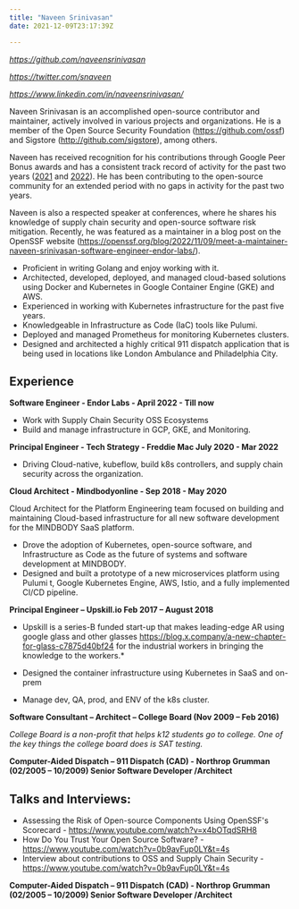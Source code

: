 ```yaml
---
title: "Naveen Srinivasan"
date: 2021-12-09T23:17:39Z

---
```



_https://github.com/naveensrinivasan_

_https://twitter.com/snaveen_ 

_https://www.linkedin.com/in/naveensrinivasan/_

Naveen Srinivasan is an accomplished open-source contributor and maintainer, actively involved in various projects and organizations. He is a member of the Open Source Security Foundation (https://github.com/ossf) and Sigstore (http://github.com/sigstore), among others.

Naveen has received recognition for his contributions through Google Peer Bonus awards and has a consistent track record of activity for the past two years ([2021](https://twitter.com/snaveen/status/1422921438764453897) and [2022](https://twitter.com/snaveen/status/1563194155333222400)). He has been contributing to the open-source community for an extended period with no gaps in activity for the past two years.

Naveen is also a respected speaker at conferences, where he shares his knowledge of supply chain security and open-source software risk mitigation. Recently, he was featured as a maintainer in a blog post on the OpenSSF website (https://openssf.org/blog/2022/11/09/meet-a-maintainer-naveen-srinivasan-software-engineer-endor-labs/).


* Proficient in writing Golang and enjoy working with it.
* Architected, developed, deployed, and managed cloud-based solutions using Docker and Kubernetes in Google Container Engine (GKE) and AWS.
* Experienced in working with Kubernetes infrastructure for the past five years.
* Knowledgeable in Infrastructure as Code (IaC) tools like Pulumi.
* Deployed and managed Prometheus for monitoring Kubernetes clusters.
* Designed and architected a highly critical 911 dispatch application that is being used in locations like London Ambulance and Philadelphia City.



Experience
----------
**Software Engineer - Endor Labs - April 2022 - Till now**
- Work with Supply Chain Security OSS Ecosystems
- Build and manage infrastructure in GCP, GKE, and Monitoring.

**Principal Engineer - Tech Strategy - Freddie Mac July 2020 - Mar 2022**

- Driving Cloud-native, kubeflow, build k8s controllers, and supply chain security across the organization. 


**Cloud Architect - Mindbodyonline - Sep 2018 - May 2020**

Cloud Architect for the Platform Engineering team focused on building and maintaining Cloud-based infrastructure for all new software development for the MINDBODY SaaS platform.

- Drove the adoption of Kubernetes, open-source software, and Infrastructure as Code as the future of systems and software development at MINDBODY.
- Designed and built a prototype of a new microservices platform using Pulumi t, Google Kubernetes Engine, AWS, Istio, and a fully implemented CI/CD pipeline.

**Principal Engineer – Upskill.io Feb 2017 – August 2018**

- Upskill is a series-B funded start-up that makes leading-edge AR using google glass and other glasses https://blog.x.company/a-new-chapter-for-glass-c7875d40bf24  for the industrial workers in bringing the knowledge to the workers.*

- Designed the container infrastructure using Kubernetes in SaaS and on-prem
- Manage dev, QA, prod, and ENV of the k8s cluster.

**Software Consultant – Architect – College Board (Nov 2009 – Feb 2016)**

*College Board is a non-profit that helps k12 students go to college. One of the key things the college board does is SAT testing.*

**Computer-Aided Dispatch – 911 Dispatch (CAD) - Northrop Grumman (02/2005 – 10/2009) Senior Software Developer /Architect**


Talks and Interviews:
--------------------

- Assessing the Risk of Open-source Components Using OpenSSF's Scorecard - https://www.youtube.com/watch?v=x4bOTqdSRH8
- How Do You Trust Your Open Source Software? - https://www.youtube.com/watch?v=0b9avFup0LY&t=4s
- Interview about contributions to OSS and Supply Chain Security - https://www.youtube.com/watch?v=0b9avFup0LY&t=4s



**Computer-Aided Dispatch – 911 Dispatch (CAD) - Northrop Grumman (02/2005 – 10/2009) Senior Software Developer /Architect**

